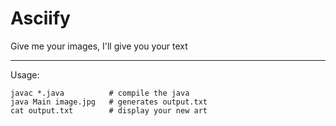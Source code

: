 # Asciify
 Give me your images, I'll give you your text
 
 --------------------
 Usage:
 ```shell
 javac *.java          # compile the java
 java Main image.jpg   # generates output.txt
 cat output.txt        # display your new art
 ```
